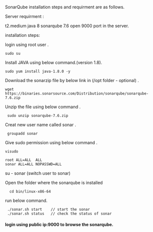 SonarQube installation steps and requirment are as follows.

Server requirment :

t2.medium
java 8
sonarqube 7.6 
open 9000 port in the server.

installation steps:

login using root user .

    sudo su

Install JAVA using below command.(version 1.8).

    sudo yum install java-1.8.0 -y

Download the sonarzip file by below link in (/opt folder - optional) .   

    wget https://binaries.sonarsource.com/Distribution/sonarqube/sonarqube-7.6.zip

Unzip the file using below command .

     sudo unzip sonarqube-7.6.zip 

Creat new user name called sonar .

     groupadd sonar

 Give sudo permission using below command .  

    visudo

    root ALL=ALL  ALL
    sonar ALL=ALL NOPASSWD=ALL

su - sonar (switch user to sonar)

Open the folder where the sonarqube is installed 

      cd bin/linux-x86-64

 run below command.

     ./sonar.sh start    // start the sonar 
     ./sonar.sh status   // check the status of sonar

#### login using public ip:9000 to browse the sonarqube.
   
    
